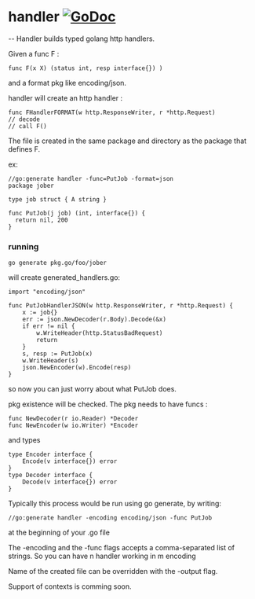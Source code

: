 # handler [![GoDoc](https://godoc.org/github.com/azr/generators/handler?status.png)](https://godoc.org/github.com/azr/generators/handler)
--
Handler builds typed golang http handlers.

Given a func F :

    func F(x X) (status int, resp interface{}) )

and a format pkg like encoding/json.

handler will create an http handler :

    func FHandlerFORMAT(w http.ResponseWriter, r *http.Request)
    // decode
    // call F()

The file is created in the same package and directory as the package that
defines F.

ex:

    //go:generate handler -func=PutJob -format=json
    package jober

    type job struct { A string }

    func PutJob(j job) (int, interface{}) {
      return nil, 200
    }

### running

    go generate pkg.go/foo/jober

will create generated_handlers.go:

    import "encoding/json"

    func PutJobHandlerJSON(w http.ResponseWriter, r *http.Request) {
        x := job{}
        err := json.NewDecoder(r.Body).Decode(&x)
        if err != nil {
            w.WriteHeader(http.StatusBadRequest)
            return
        }
        s, resp := PutJob(x)
        w.WriteHeader(s)
        json.NewEncoder(w).Encode(resp)
    }

so now you can just worry about what PutJob does.

pkg existence will be checked. The pkg needs to have funcs :

    func NewDecoder(r io.Reader) *Decoder
    func NewEncoder(w io.Writer) *Encoder

and types

    type Encoder interface {
        Encode(v interface{}) error
    }
    type Decoder interface {
        Decode(v interface{}) error
    }

Typically this process would be run using go generate, by writing:

    //go:generate handler -encoding encoding/json -func PutJob

at the beginning of your .go file

The -encoding and the -func flags accepts a comma-separated list of strings. So
you can have n handler working in m encoding

Name of the created file can be overridden with the -output flag.

Support of contexts is comming soon.
